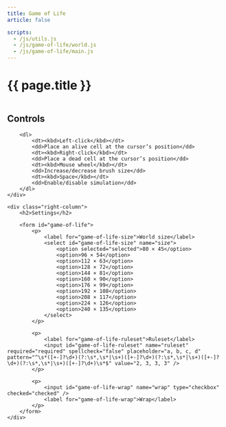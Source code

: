 ```yaml
---
title: Game of Life
article: false

scripts:
  - /js/utils.js
  - /js/game-of-life/world.js
  - /js/game-of-life/main.js
---
```


# {{ page.title }} #

<canvas class="bordered" id="game-of-life-canvas" tabindex="0"></canvas>

<div class="columns">
	<div class="left-column">
		<h2>Controls</h2>

		<dl>
			<dt><kbd>Left-click</kbd></dt>
			<dd>Place an alive cell at the cursor’s position</dd>
			<dt><kbd>Right-click</kbd></dt>
			<dd>Place a dead cell at the cursor’s position</dd>
			<dt><kbd>Mouse wheel</kbd></dt>
			<dd>Increase/decrease brush size</dd>
			<dt><kbd>Space</kbd></dt>
			<dd>Enable/disable simulation</dd>
		</dl>
	</div>

	<div class="right-column">
		<h2>Settings</h2>

		<form id="game-of-life">
			<p>
				<label for="game-of-life-size">World size</label>
				<select id="game-of-life-size" name="size">
					<option selected="selected">80 × 45</option>
					<option>96 × 54</option>
					<option>112 × 63</option>
					<option>128 × 72</option>
					<option>144 × 81</option>
					<option>160 × 90</option>
					<option>176 × 99</option>
					<option>192 × 108</option>
					<option>208 × 117</option>
					<option>224 × 126</option>
					<option>240 × 135</option>
				</select>
			</p>

			<p>
				<label for="game-of-life-ruleset">Ruleset</label>
				<input id="game-of-life-ruleset" name="ruleset" required="required" spellcheck="false" placeholder="a, b, c, d" pattern="^\s*([+-]?\d+)(?:\s*,\s*|\s+)([+-]?\d+)(?:\s*,\s*|\s+)([+-]?\d+)(?:\s*,\s*|\s+)([+-]?\d+)\s*$" value="2, 3, 3, 3" />
			</p>

			<p>
				<input id="game-of-life-wrap" name="wrap" type="checkbox" checked="checked" />
				<label for="game-of-life-wrap">Wrap</label>
			</p>
		</form>
	</div>
</div>